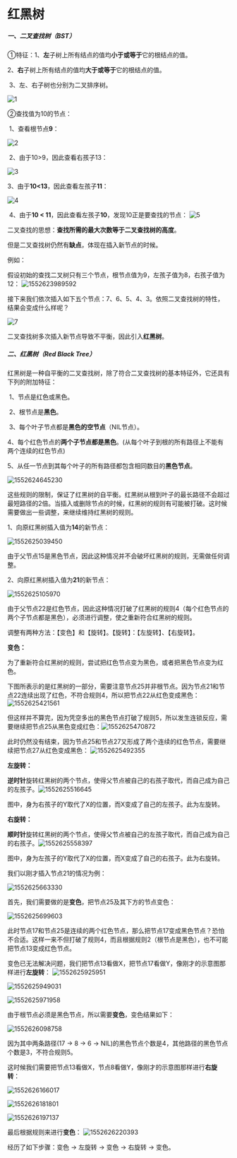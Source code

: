 # 红黑树

##### 一、二叉查找树（BST）

①特征：1、**左**子树上所有结点的值均**小于或等于**它的根结点的值。

​	        2、**右**子树上所有结点的值均**大于或等于**它的根结点的值。

​	        3、左、右子树也分别为二叉排序树。

![1](https://github.com/YuCXu/NOTE/blob/master/2019.3.15%EF%BC%88%E6%A0%91%EF%BC%89/images/1.png)

②查找值为10的节点：

​	1、查看根节点**9**： 

![2](https://github.com/YuCXu/NOTE/blob/master/2019.3.15%EF%BC%88%E6%A0%91%EF%BC%89/images/2.png)

​	2、由于10>9，因此查看右孩子13：

![3](https://github.com/YuCXu/NOTE/blob/master/2019.3.15%EF%BC%88%E6%A0%91%EF%BC%89/images/3.png)

​	3、由于**10<13**，因此查看左孩子**11**：

![4](https://github.com/YuCXu/NOTE/blob/master/2019.3.15%EF%BC%88%E6%A0%91%EF%BC%89/images/4.png)

​	4、由于**10 < 11**，因此查看左孩子**10**，发现10正是要查找的节点： 
![5](https://github.com/YuCXu/NOTE/blob/master/2019.3.15%EF%BC%88%E6%A0%91%EF%BC%89/images/5.png)

二叉查找的思想：**查找所需的最大次数等于二叉查找树的高度**。

但是二叉查找树仍然有**缺点**，体现在插入新节点的时候。

例如：

假设初始的查找二叉树只有三个节点，根节点值为9，左孩子值为8，右孩子值为12：
![1552623989592](https://github.com/YuCXu/NOTE/blob/master/2019.3.15%EF%BC%88%E6%A0%91%EF%BC%89/images/6.png)

接下来我们依次插入如下五个节点：7、6、5、4、3。依照二叉查找树的特性，结果会变成什么样呢？ 

![7](https://github.com/YuCXu/NOTE/blob/master/2019.3.15%EF%BC%88%E6%A0%91%EF%BC%89/images/7.png)

二叉查找树多次插入新节点导致不平衡，因此引入**红黑树**。

##### 二、红黑树（Red Black Tree）

红黑树是一种自平衡的二叉查找树，除了符合二叉查找树的基本特征外，它还具有下列的附加特征：

​	1、节点是红色或黑色。

​	2、根节点是**黑色**。

​	3、每个叶子节点都是**黑色的空节点**（NIL节点）。

​	4、每个红色节点的**两个子节点都是黑色**。(从每个叶子到根的所有路径上不能有两个连续的红色节点)

​	5、从任一节点到其每个叶子的所有路径都包含相同数目的**黑色节点**。

![1552624645230](https://github.com/YuCXu/NOTE/blob/master/2019.3.15%EF%BC%88%E6%A0%91%EF%BC%89/images/8.png)

这些规则的限制，保证了红黑树的自平衡。红黑树从根到叶子的最长路径不会超过最短路径的2倍。当插入或删除节点的时候，红黑树的规则有可能被打破。这时候需要做出一些调整，来继续维持红黑树的规则。

1、向原红黑树插入值为**14**的新节点： 

![1552625039450](https://github.com/YuCXu/NOTE/blob/master/2019.3.15%EF%BC%88%E6%A0%91%EF%BC%89/images/9.png)

由于父节点15是黑色节点，因此这种情况并不会破坏红黑树的规则，无需做任何调整。 

2、向原红黑树插入值为**21**的新节点： 

![1552625105970](https://github.com/YuCXu/NOTE/blob/master/2019.3.15%EF%BC%88%E6%A0%91%EF%BC%89/images/10.png)

由于父节点22是红色节点，因此这种情况打破了红黑树的规则4（每个红色节点的两个子节点都是黑色），必须进行调整，使之重新符合红黑树的规则。 

调整有两种方法：【变色】和【旋转】。【旋转】：【左旋转】、【右旋转】。

**变色：**

为了重新符合红黑树的规则，尝试把红色节点变为黑色，或者把黑色节点变为红色。

下图所表示的是红黑树的一部分，需要注意节点25并非根节点。因为节点21和节点22连续出现了红色，不符合规则4，所以把节点22从红色变成黑色： ![1552625421561](https://github.com/YuCXu/NOTE/blob/master/2019.3.15%EF%BC%88%E6%A0%91%EF%BC%89/images/11.png)

但这样并不算完，因为凭空多出的黑色节点打破了规则5，所以发生连锁反应，需要继续把节点25从黑色变成红色：![1552625470872](https://github.com/YuCXu/NOTE/blob/master/2019.3.15%EF%BC%88%E6%A0%91%EF%BC%89/images/12.png)

此时仍然没有结束，因为节点25和节点27又形成了两个连续的红色节点，需要继续把节点27从红色变成黑色： ![1552625492355](https://github.com/YuCXu/NOTE/blob/master/2019.3.15%EF%BC%88%E6%A0%91%EF%BC%89/images/13.png)

**左旋转：**

**逆时针**旋转红黑树的两个节点，使得父节点被自己的右孩子取代，而自己成为自己的左孩子。![1552625516645](https://github.com/YuCXu/NOTE/blob/master/2019.3.15%EF%BC%88%E6%A0%91%EF%BC%89/images/14.png)

图中，身为右孩子的Y取代了X的位置，而X变成了自己的左孩子。此为左旋转。 

**右旋转：**

**顺时针**旋转红黑树的两个节点，使得父节点被自己的左孩子取代，而自己成为自己的右孩子。![1552625558397](https://github.com/YuCXu/NOTE/blob/master/2019.3.15%EF%BC%88%E6%A0%91%EF%BC%89/images/15.png)

图中，身为左孩子的Y取代了X的位置，而X变成了自己的右孩子。此为右旋转。 

我们以刚才插入节点21的情况为例： 

![1552625663330](https://github.com/YuCXu/NOTE/blob/master/2019.3.15%EF%BC%88%E6%A0%91%EF%BC%89/images/16.png)

首先，我们需要做的是**变色**，把节点25及其下方的节点变色： 

![1552625699603](https://github.com/YuCXu/NOTE/blob/master/2019.3.15%EF%BC%88%E6%A0%91%EF%BC%89/images/17.png)

此时节点17和节点25是连续的两个红色节点，那么把节点17变成黑色节点？恐怕不合适。这样一来不但打破了规则4，而且根据规则2（根节点是黑色），也不可能把节点13变成红色节点。 

变色已无法解决问题，我们把节点13看做X，把节点17看做Y，像刚才的示意图那样进行**左旋转**： ![1552625925951](https://github.com/YuCXu/NOTE/blob/master/2019.3.15%EF%BC%88%E6%A0%91%EF%BC%89/images/18.png)

![1552625949031](https://github.com/YuCXu/NOTE/blob/master/2019.3.15%EF%BC%88%E6%A0%91%EF%BC%89/images/19.png)

![1552625971958](https://github.com/YuCXu/NOTE/blob/master/2019.3.15%EF%BC%88%E6%A0%91%EF%BC%89/images/20.png)

由于根节点必须是黑色节点，所以需要**变色**，变色结果如下：

 ![1552626098758](https://github.com/YuCXu/NOTE/blob/master/2019.3.15%EF%BC%88%E6%A0%91%EF%BC%89/images/21.png)

因为其中两条路径(17 -> 8 -> 6 -> NIL)的黑色节点个数是4，其他路径的黑色节点个数是3，不符合规则5。 

这时候我们需要把节点13看做X，节点8看做Y，像刚才的示意图那样进行**右旋转**：

 ![1552626166017](https://github.com/YuCXu/NOTE/blob/master/2019.3.15%EF%BC%88%E6%A0%91%EF%BC%89/images/22.png)

![1552626181801](https://github.com/YuCXu/NOTE/blob/master/2019.3.15%EF%BC%88%E6%A0%91%EF%BC%89/images/23.png)

![1552626197137](https://github.com/YuCXu/NOTE/blob/master/2019.3.15%EF%BC%88%E6%A0%91%EF%BC%89/images/24.png)

最后根据规则来进行**变色**： ![1552626220393](https://github.com/YuCXu/NOTE/blob/master/2019.3.15%EF%BC%88%E6%A0%91%EF%BC%89/images/25.png)

经历了如下步骤：变色 -> 左旋转 -> 变色 -> 右旋转 -> 变色。

